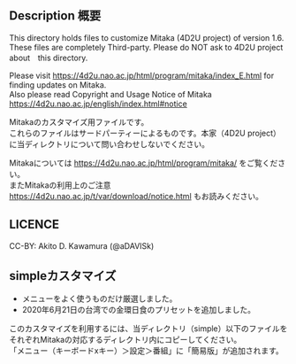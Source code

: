 ## Description 概要
This directory holds files to customize Mitaka (4D2U project) of version 1.6.<br>
These files are completely Third-party. Please do NOT ask to 4D2U project about　this directory.<br>

Please visit https://4d2u.nao.ac.jp/html/program/mitaka/index_E.html for finding updates on Mitaka.<br>
Also please read Copyright and Usage Notice of Mitaka https://4d2u.nao.ac.jp/english/index.html#notice  


Mitakaのカスタマイズ用ファイルです。<br>
これらのファイルはサードパーティーによるものです。本家（4D2U project）に当ディレクトリについて問い合わせしないでください。<br>

Mitakaについては https://4d2u.nao.ac.jp/html/program/mitaka/ をご覧ください。<br>
またMitakaの利用上のご注意 https://4d2u.nao.ac.jp/t/var/download/notice.html もお読みください。


## LICENCE
CC-BY: Akito D. Kawamura (@aDAVISk)


## simpleカスタマイズ
* メニューをよく使うものだけ厳選しました。
* 2020年6月21日の台湾での金環日食のプリセットを追加しました。

このカスタマイズを利用するには、当ディレクトリ（simple）以下のファイルをそれぞれMitakaの対応するディレクトリ内にコピーしてください。<br>
「メニュー（キーボードxキー）＞設定＞番組」に「簡易版」が追加されます。
